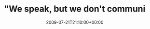 ---
retweeted: false
source: <a href="http://twitter.com" rel="nofollow">Twitter Web Client</a>
entities:
  hashtags:
  - text: todayforever
    indices:
    - '60'
    - '73'
  symbols: []
  user_mentions: []
  urls: []
display_text_range:
- '0'
- '120'
favorite_count: '0'
id_str: '2765063628'
truncated: false
retweet_count: '0'
id: '2765063628'
created_at: Tue Jul 21 21:10:00 +0000 2009
favorited: false
full_text: '"We speak, but we don''t communicate!" - Aufpassen, das neue #todayforever
  Album nicht gleich zu überhören. Fällt schwer.'
lang: de
tags:
- todayforever
- pesos:twitter
date: '2009-07-21T21:10:00+00:00'
src: https://twitter.com/bascht/status/2765063628
original_url: https://twitter.com/bascht/status/2765063628
type: twitter_tweet
text: '"We speak, but we don''t communicate!" - Aufpassen, das neue #todayforever
  Album nicht gleich zu überhören. Fällt schwer.'
title: "\"We speak, but we don't communi"

---